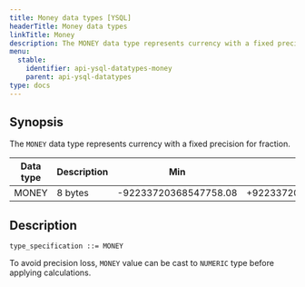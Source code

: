 ```yaml
---
title: Money data types [YSQL]
headerTitle: Money data types
linkTitle: Money
description: The MONEY data type represents currency with a fixed precision for fraction.
menu:
  stable:
    identifier: api-ysql-datatypes-money
    parent: api-ysql-datatypes
type: docs
---
```


## Synopsis

The `MONEY` data type represents currency with a fixed precision for fraction.

Data type | Description | Min | Max |
----------|-------------|-----|-----|
MONEY | 8 bytes | -92233720368547758.08 | +92233720368547758.07 |

## Description

```ebnf
type_specification ::= MONEY
```

To avoid precision loss, `MONEY` value can be cast to `NUMERIC` type before applying calculations.
